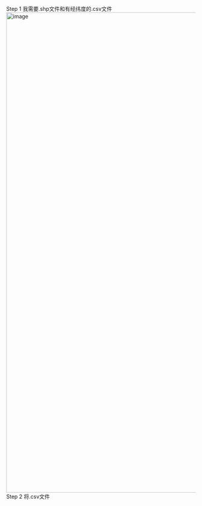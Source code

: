 Step 1 我需要.shp文件和有经纬度的.csv文件
<img width="1277" alt="image" src="https://github.com/user-attachments/assets/3f1175d5-9ef4-4214-aabe-fcf03a40d1bc">
Step 2 将.csv文件
